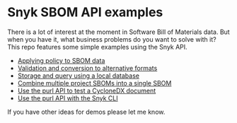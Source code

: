 # Snyk SBOM API examples

There is a lot of interest at the moment in Software Bill of Materials data. But when you have it, what business problems do you want to solve with it? This repo features some simple examples using the Snyk API.

* [Applying policy to SBOM data](sbom-policy)
* [Validation and conversion to alternative formats](sbom-conversion)
* [Storage and query using a local database](sbom-storage)
* [Combine multiple project SBOMs into a single SBOM](sbom-combination)
* [Use the purl API to test a CycloneDX document](purl-cyclonedx)
* [Use the purl API with the Snyk CLI](purl-snyk-cli)


If you have other ideas for demos please let me know.

